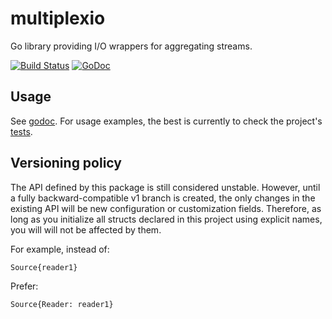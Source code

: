 multiplexio
===========

Go library providing I/O wrappers for aggregating streams.

[![Build Status](https://travis-ci.org/bjaglin/multiplexio.svg?branch=master)](https://travis-ci.org/bjaglin/multiplexio)
[![GoDoc](https://godoc.org/github.com/bjaglin/multiplexio?status.svg)](https://godoc.org/github.com/bjaglin/multiplexio)

## Usage

See [godoc](http://godoc.org/github.com/bjaglin/multiplexio). For usage examples, the best is currently to check the project's [tests](https://github.com/bjaglin/multiplexio/blob/master/multiplexio_test.go).

## Versioning policy

The API defined by this package is still considered unstable. However, until a fully backward-compatible v1 branch is created, the only changes in the existing API will be new configuration or customization fields. Therefore, as long as you initialize all structs declared in this project using explicit names, you will will not be affected by them.

For example, instead of:

    Source{reader1}

Prefer:

    Source{Reader: reader1}
